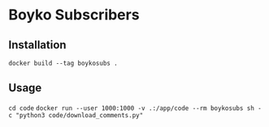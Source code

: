 # Boyko Subscribers

## Installation
`docker build --tag boykosubs .`

## Usage
`cd code`
`docker run --user 1000:1000 -v .:/app/code --rm boykosubs sh -c "python3 code/download_comments.py"`
